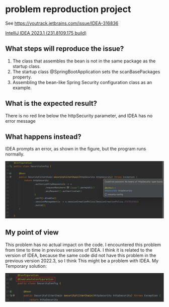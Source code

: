 # problem reproduction project

See https://youtrack.jetbrains.com/issue/IDEA-316836

<a href="https://youtrack.jetbrains.com/articles/IDEA-A-2100661478/IntelliJ-IDEA-2023.1-231.8109.175-build-Release-Notes">IntelliJ IDEA 2023.1 (231.8109.175 build)</a>

## What steps will reproduce the issue?
1. The class that assembles the bean is not in the same package as the startup class.
2. The startup class @SpringBootApplication sets the scanBasePackages property.
3. Assembling the bean-like Spring Security configuration class as an example.

## What is the expected result?
There is no red line below the httpSecurity parameter, and IDEA has no error message

## What happens instead?
IDEA prompts an error, as shown in the figure, but the program runs normally.

![img.png](img.png)

## My point of view
This problem has no actual impact on the code. I encountered this problem from time to time in previous versions of IDEA. I think it is related to the version of IDEA, because the same code did not have this problem in the previous version 2022.3, so I think This might be a problem with IDEA. My Temporary solution:

![img_1.png](img_1.png)


